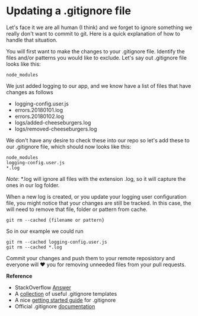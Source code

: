 # Updating a .gitignore file

Let's face it we are all human (I think) and we forget to ignore something we really don't want to commit to git. Here is a quick explanation of how to handle that situation.

You will first want to make the changes to your .gitignore file. Identify the files and/or patterns you would like to exclude. Let's say out .gitignore file looks like this:

```
node_modules
```

We just added logging to our app, and we know have a list of files that have changes as follows

* logging-config.user.js
* errors.20180101.log
* errors.20180102.log
* logs/added-cheeseburgers.log
* logs/removed-cheeseburgers.log

We don't have any desire to check these into our repo so let's add these to our .gitignore file, which should now looks like this:

```
node_modules
logging-config.user.js
*.log
```
_Note_: *.log will ignore all files with the extension .log, so it will capture the ones in our log folder.

When a new log is created, or you update your logging user configuration file, you might notice that your changes are still be tracked. In this case, the will need to remove that file, folder or pattern from cache.

```
git rm --cached {filename or pattern}
```

So in our example we could run

```
git rm --cached logging-config.user.js
git rm --cached *.log
```

Commit your changes and push them to your remote reposistory and everyone will :heart: you for removing unneeded files from your pull requests.


**Reference**
* StackOverflow [Answer](https://stackoverflow.com/a/1139797/1143670)
* A [collection](https://github.com/github/gitignore) of useful .gitignore templates
* A nice [getting started guide](https://www.atlassian.com/git/tutorials/gitignore) for .gitignore
* Official .gitignore [documentation](https://git-scm.com/docs/gitignore)